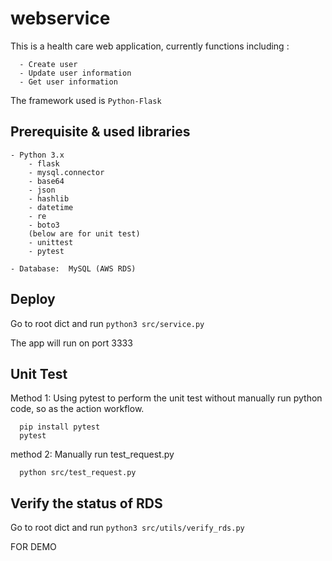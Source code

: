 # webservice
This is a health care web application, currently functions including :
```
  - Create user
  - Update user information
  - Get user information
```
The framework used is ```Python-Flask```

## Prerequisite & used libraries
    - Python 3.x
        - flask
        - mysql.connector
        - base64
        - json
        - hashlib
        - datetime
        - re
        - boto3
        (below are for unit test)
        - unittest
        - pytest

    - Database:  MySQL (AWS RDS)


## Deploy
Go to root dict and run ```python3 src/service.py```

The app will run on port 3333

## Unit Test
Method 1:
  Using pytest to perform the unit test without manually run python code, so as the action workflow.
```
  pip install pytest
  pytest
```

method 2:
  Manually run test_request.py
```
  python src/test_request.py
```

## Verify the status of RDS
Go to root dict and run ```python3 src/utils/verify_rds.py```


FOR DEMO
